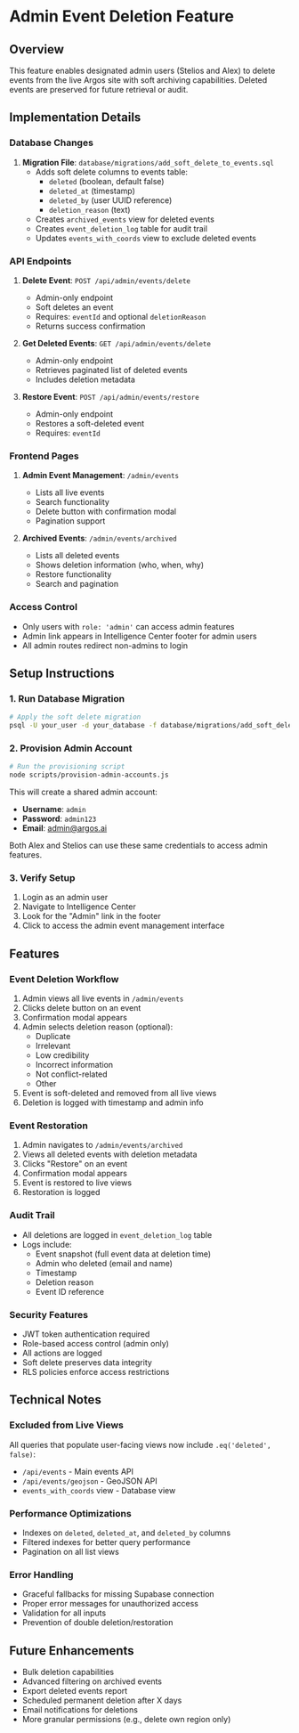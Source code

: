 # Admin Event Deletion Feature

## Overview
This feature enables designated admin users (Stelios and Alex) to delete events from the live Argos site with soft archiving capabilities. Deleted events are preserved for future retrieval or audit.

## Implementation Details

### Database Changes
1. **Migration File**: `database/migrations/add_soft_delete_to_events.sql`
   - Adds soft delete columns to events table:
     - `deleted` (boolean, default false)
     - `deleted_at` (timestamp)
     - `deleted_by` (user UUID reference)
     - `deletion_reason` (text)
   - Creates `archived_events` view for deleted events
   - Creates `event_deletion_log` table for audit trail
   - Updates `events_with_coords` view to exclude deleted events

### API Endpoints
1. **Delete Event**: `POST /api/admin/events/delete`
   - Admin-only endpoint
   - Soft deletes an event
   - Requires: `eventId` and optional `deletionReason`
   - Returns success confirmation

2. **Get Deleted Events**: `GET /api/admin/events/delete`
   - Admin-only endpoint
   - Retrieves paginated list of deleted events
   - Includes deletion metadata

3. **Restore Event**: `POST /api/admin/events/restore`
   - Admin-only endpoint
   - Restores a soft-deleted event
   - Requires: `eventId`

### Frontend Pages
1. **Admin Event Management**: `/admin/events`
   - Lists all live events
   - Search functionality
   - Delete button with confirmation modal
   - Pagination support

2. **Archived Events**: `/admin/events/archived`
   - Lists all deleted events
   - Shows deletion information (who, when, why)
   - Restore functionality
   - Search and pagination

### Access Control
- Only users with `role: 'admin'` can access admin features
- Admin link appears in Intelligence Center footer for admin users
- All admin routes redirect non-admins to login

## Setup Instructions

### 1. Run Database Migration
```bash
# Apply the soft delete migration
psql -U your_user -d your_database -f database/migrations/add_soft_delete_to_events.sql
```

### 2. Provision Admin Account
```bash
# Run the provisioning script
node scripts/provision-admin-accounts.js
```

This will create a shared admin account:
- **Username**: `admin`
- **Password**: `admin123`
- **Email**: admin@argos.ai

Both Alex and Stelios can use these same credentials to access admin features.

### 3. Verify Setup
1. Login as an admin user
2. Navigate to Intelligence Center
3. Look for the "Admin" link in the footer
4. Click to access the admin event management interface

## Features

### Event Deletion Workflow
1. Admin views all live events in `/admin/events`
2. Clicks delete button on an event
3. Confirmation modal appears
4. Admin selects deletion reason (optional):
   - Duplicate
   - Irrelevant
   - Low credibility
   - Incorrect information
   - Not conflict-related
   - Other
5. Event is soft-deleted and removed from all live views
6. Deletion is logged with timestamp and admin info

### Event Restoration
1. Admin navigates to `/admin/events/archived`
2. Views all deleted events with deletion metadata
3. Clicks "Restore" on an event
4. Confirmation modal appears
5. Event is restored to live views
6. Restoration is logged

### Audit Trail
- All deletions are logged in `event_deletion_log` table
- Logs include:
  - Event snapshot (full event data at deletion time)
  - Admin who deleted (email and name)
  - Timestamp
  - Deletion reason
  - Event ID reference

### Security Features
- JWT token authentication required
- Role-based access control (admin only)
- All actions are logged
- Soft delete preserves data integrity
- RLS policies enforce access restrictions

## Technical Notes

### Excluded from Live Views
All queries that populate user-facing views now include `.eq('deleted', false)`:
- `/api/events` - Main events API
- `/api/events/geojson` - GeoJSON API
- `events_with_coords` view - Database view

### Performance Optimizations
- Indexes on `deleted`, `deleted_at`, and `deleted_by` columns
- Filtered indexes for better query performance
- Pagination on all list views

### Error Handling
- Graceful fallbacks for missing Supabase connection
- Proper error messages for unauthorized access
- Validation for all inputs
- Prevention of double deletion/restoration

## Future Enhancements
- Bulk deletion capabilities
- Advanced filtering on archived events
- Export deleted events report
- Scheduled permanent deletion after X days
- Email notifications for deletions
- More granular permissions (e.g., delete own region only)